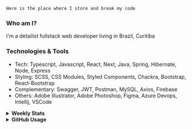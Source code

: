 ```
Here is the place where I store and break my code
```
### Who am I?
I'm a detailist fullstack web developer living in Brazil, Curitiba

### Technologies & Tools
- Tech: Typescript, Javascript, React, Next, Java, Spring, Hibernate, Node, Express
- Styling: SCSS, CSS Modules, Styled Components, Chackra, Bootstrap, React-Bootstrap
- Complementary: Swagger, JWT, Postman, MySQL, Axios, Firebase
- Others: Adobe Illustrator, Adobe Photoshop, Figma, Azure Devops, Intellij, VSCode

<details>
  <summary><b> Weekly Stats</b></summary>
<!--START_SECTION:waka-->

```txt
Java             16 hrs 55 mins  ██████████░░░░░░░░░░░░░░░   39.96 %
JavaScript       13 hrs 58 mins  ████████▒░░░░░░░░░░░░░░░░   32.99 %
TypeScript       9 hrs 7 mins    █████▒░░░░░░░░░░░░░░░░░░░   21.55 %
HTML             1 hr 12 mins    ▓░░░░░░░░░░░░░░░░░░░░░░░░   02.86 %
Other            23 mins         ▒░░░░░░░░░░░░░░░░░░░░░░░░   00.94 %
```

<!--END_SECTION:waka-->
</details>

<details>
  <summary><b> GitHub Usage</b></summary>
  
[![Top Langs](https://github-readme-stats.vercel.app/api/top-langs/?username=gxlpes&&langs_count=9&layout=compact)](https://github.com/anuraghazra/github-readme-stats)

</details>
